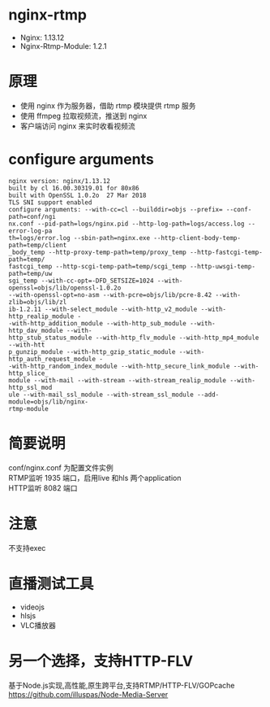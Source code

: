 nginx-rtmp
================

* Nginx: 1.13.12  
* Nginx-Rtmp-Module: 1.2.1  

# 原理

- 使用 nginx 作为服务器，借助 rtmp 模块提供 rtmp 服务
- 使用 ffmpeg 拉取视频流，推送到 nginx
- 客户端访问 nginx 来实时收看视频流

# configure arguments
```
nginx version: nginx/1.13.12
built by cl 16.00.30319.01 for 80x86
built with OpenSSL 1.0.2o  27 Mar 2018
TLS SNI support enabled
configure arguments: --with-cc=cl --builddir=objs --prefix= --conf-path=conf/ngi
nx.conf --pid-path=logs/nginx.pid --http-log-path=logs/access.log --error-log-pa
th=logs/error.log --sbin-path=nginx.exe --http-client-body-temp-path=temp/client
_body_temp --http-proxy-temp-path=temp/proxy_temp --http-fastcgi-temp-path=temp/
fastcgi_temp --http-scgi-temp-path=temp/scgi_temp --http-uwsgi-temp-path=temp/uw
sgi_temp --with-cc-opt=-DFD_SETSIZE=1024 --with-openssl=objs/lib/openssl-1.0.2o
--with-openssl-opt=no-asm --with-pcre=objs/lib/pcre-8.42 --with-zlib=objs/lib/zl
ib-1.2.11 --with-select_module --with-http_v2_module --with-http_realip_module -
-with-http_addition_module --with-http_sub_module --with-http_dav_module --with-
http_stub_status_module --with-http_flv_module --with-http_mp4_module --with-htt
p_gunzip_module --with-http_gzip_static_module --with-http_auth_request_module -
-with-http_random_index_module --with-http_secure_link_module --with-http_slice_
module --with-mail --with-stream --with-stream_realip_module --with-http_ssl_mod
ule --with-mail_ssl_module --with-stream_ssl_module --add-module=objs/lib/nginx-
rtmp-module
```



# 简要说明

conf/nginx.conf 为配置文件实例  
RTMP监听 1935 端口，启用live 和hls 两个application  
HTTP监听 8082 端口

# 注意
不支持exec

# 直播测试工具 
- videojs 
- hlsjs
- VLC播放器

# 另一个选择，支持HTTP-FLV
基于Node.js实现,高性能,原生跨平台,支持RTMP/HTTP-FLV/GOPcache
https://github.com/illuspas/Node-Media-Server 

